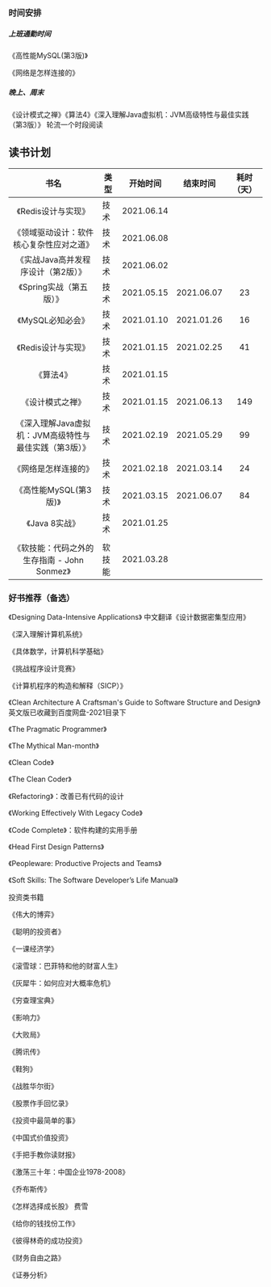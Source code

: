 ### 时间安排

##### 上班通勤时间

《高性能MySQL(第3版)》 

《网络是怎样连接的》



##### 晚上、周末

《设计模式之禅》《算法4》《深入理解Java虚拟机：JVM高级特性与最佳实践（第3版）》 轮流一个时段阅读 



## 读书计划

|                          书名                          | 类型   |  开始时间  |  结束时间  | 耗时（天） |
| :----------------------------------------------------: | ------ | :--------: | :--------: | :--------: |
|                  《Redis设计与实现》                   | 技术   | 2021.06.14 |            |            |
|        《领域驱动设计：软件核心复杂性应对之道》        | 技术   | 2021.06.08 |            |            |
|          《实战Java高并发程序设计（第2版）》           | 技术   | 2021.06.02 |            |            |
|                《Spring实战（第五版）》                | 技术   | 2021.05.15 | 2021.06.07 |     23     |
|                   《MySQL必知必会》                    | 技术   | 2021.01.10 | 2021.01.26 |     16     |
|                  《Redis设计与实现》                   | 技术   | 2021.01.15 | 2021.02.25 |     41     |
|                       《算法4》                        | 技术   | 2021.01.15 |            |            |
|                    《设计模式之禅》                    | 技术   | 2021.01.15 | 2021.06.13 |    149     |
| 《深入理解Java虚拟机：JVM高级特性与最佳实践（第3版）》 | 技术   | 2021.02.19 | 2021.05.29 |     99     |
|                  《网络是怎样连接的》                  | 技术   | 2021.02.18 | 2021.03.14 |     24     |
|                 《高性能MySQL(第3版)》                 | 技术   | 2021.03.15 | 2021.06.07 |     84     |
|                     《Java 8实战》                     | 技术   | 2021.01.25 |            |            |
|                                                        |        |            |            |            |
|      《软技能：代码之外的生存指南 - John Sonmez》      | 软技能 | 2021.03.28 |            |            |



### 好书推荐（备选）

《Designing Data-Intensive Applications》 中文翻译《设计数据密集型应用》

《深入理解计算机系统》

《具体数学，计算机科学基础》

《挑战程序设计竞赛》

《计算机程序的构造和解释（SICP）》

《Clean Architecture A Craftsman's Guide to Software Structure and Design》 英文版已收藏到百度网盘-2021目录下

《The Pragmatic Programmer》

《The Mythical Man-month》

《Clean Code》

《The Clean Coder》

《Refactoring》：改善已有代码的设计

《Working Effectively With Legacy Code》

《Code Complete》：软件构建的实用手册

《Head First Design Patterns》

《Peopleware: Productive Projects and Teams》

《Soft Skills: The Software Developer’s Life Manual》





投资类书籍

《伟大的博弈》

《聪明的投资者》

《一课经济学》

《滚雪球：巴菲特和他的财富人生》

《灰犀牛：如何应对大概率危机》

《穷查理宝典》

《影响力》

《大败局》

《腾讯传》

《鞋狗》

《战胜华尔街》

《股票作手回忆录》

《投资中最简单的事》

《中国式价值投资》

《手把手教你读财报》

《激荡三十年：中国企业1978-2008》

《乔布斯传》

《怎样选择成长股》 费雪

《给你的钱找份工作》

《彼得林奇的成功投资》

《财务自由之路》

《证券分析》



